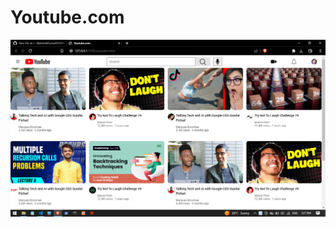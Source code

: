 # Youtube.com
![Trying to build Youtube.come Dashboard using Html and Css](https://github.com/AbhishekKumar0313/Youtube.com/blob/3f57227e0a97f752c481d1ad63c35d72cdc59b49/Screenshot%20(806).png)
